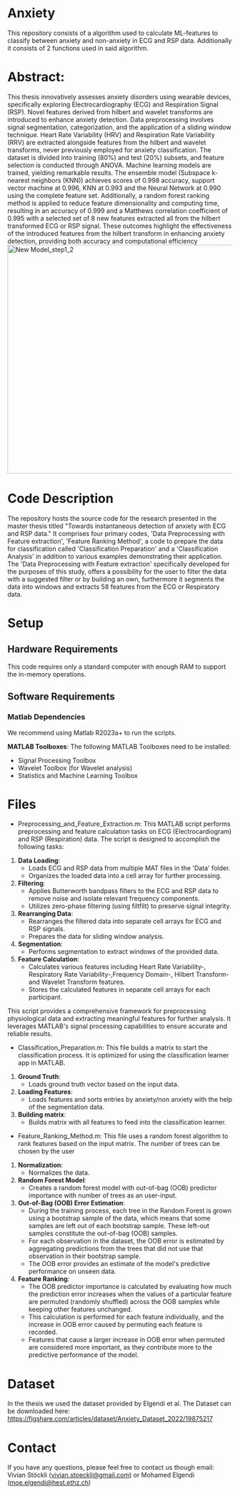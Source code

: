 # Anxiety
This repository consists of a algorithm used to calculate ML-features to classify between anxiety and non-anxiety in ECG and RSP data. 
Additionally it consists of 2 functions used in said algorithm.

# Abstract:

This thesis innovatively assesses anxiety disorders using wearable devices, specifically exploring
Electrocardiography (ECG) and Respiration Signal (RSP). Novel features derived from hilbert and
wavelet transforms are introduced to enhance anxiety detection. Data preprocessing involves
signal segmentation, categorization, and the application of a sliding window technique. Heart Rate
Variability (HRV) and Respiration Rate Variability (RRV) are extracted alongside features from the
hilbert and wavelet transforms, never previously employed for anxiety classification. The dataset
is divided into training (80%) and test (20%) subsets, and feature selection is conducted through
ANOVA. Machine learning models are trained, yielding remarkable results. The ensemble model
(Subspace k-nearest neighbors (KNN)) achieves scores of 0.998 accuracy, support vector machine
at 0.996, KNN at 0.993 and the Neural Network at 0.990 using the complete feature set. Additionally,
a random forest ranking method is applied to reduce feature dimensionality and computing time,
resulting in an accuracy of 0.999 and a Matthews correlation coefficient of 0.995 with a selected set
of 8 new features extracted all from the hilbert transformed ECG or RSP signal. These outcomes
highlight the effectiveness of the introduced features from the hilbert transform in enhancing
anxiety detection, providing both accuracy and computational efficiency
<img width="512" alt="New Model_step1_2" src="https://github.com/vivianstoeckli/Anxiety/assets/117519298/889f5ece-5eb0-4b38-afdc-7ac51ee3fc2c">

# Code Description
The repository hosts the source code for the research presented in the master thesis titled "Towards instantaneous detection of anxiety with ECG and RSP data." It comprises four primary codes, 'Data Preprocessing with Feature extraction', 'Feature Ranking Method', a code to prepare the data for classification called 'Classification Preparation' and a 'Classification Analysis' in addition to various examples demonstrating their application. The 'Data Preprocessing with Feature extraction' specifically developed for the purposes of this study, offers a possibility for the user to filter the data with a suggested filter or by building an own, furthermore it segments the data into windows and extracts 58 features from the ECG or Respiratory data. 



# Setup

## Hardware Requirements
This code requires only a standard computer with enough RAM to support the in-memory operations. 

## Software Requirements

### Matlab Dependencies
We recommend using Matlab R2023a+ to run the scripts. 

**MATLAB Toolboxes**: The following MATLAB Toolboxes need to be installed:
  - Signal Processing Toolbox
  - Wavelet Toolbox (for Wavelet analysis)
  - Statistics and Machine Learning Toolbox

# Files

  - Preprocessing_and_Feature_Extraction.m: This MATLAB script performs preprocessing and feature calculation tasks on ECG (Electrocardiogram) and RSP (Respiration) data. The script is designed to accomplish the following tasks:
1. **Data Loading**:
   - Loads ECG and RSP data from multiple MAT files in the 'Data' folder.
   - Organizes the loaded data into a cell array for further processing.
2. **Filtering**:
   - Applies Butterworth bandpass filters to the ECG and RSP data to remove noise and isolate relevant frequency components.
   - Utilizes zero-phase filtering (using filtfilt) to preserve signal integrity.
3. **Rearranging Data**:
   - Rearranges the filtered data into separate cell arrays for ECG and RSP signals.
   - Prepares the data for sliding window analysis.
4. **Segmentation**:
   - Performs segmentation to extract windows of the provided data.
5. **Feature Calculation**:
   - Calculates various features including Heart Rate Variability-, Respiratory Rate Variability-,Frequency Domain-, Hilbert Transform- and Wavelet Transform features.
   - Stores the calculated features in separate cell arrays for each participant.

This script provides a comprehensive framework for preprocessing physiological data and extracting meaningful features for further analysis. It leverages MATLAB's signal processing capabilities to ensure accurate and reliable results.

  - Classification_Preparation.m: This file builds a matrix to start the classification process. It is optimized for using the classification learner app in MATLAB.
1. **Ground Truth**:
   - Loads ground truth vector based on the input data.
2. **Loading Features**:
   - Loads features and sorts entries by anxiety/non anxiety with the help of the segmentation data.
3. **Building matrix**:
   - Builds matrix with all features to feed into the classification learner.

  - Feature_Ranking_Method.m: This file uses a random forest algorithm to rank features based on the input matrix. The number of trees can be chosen by the user
1. **Normalization**:
   - Normalizes the data.
2. **Random Forest Model**:
   - Creates a random forest model with out-of-bag (OOB) predictor importance with number of trees as an user-input.
3. **Out-of-Bag (OOB) Error Estimation**:
   - During the training process, each tree in the Random Forest is grown using a bootstrap sample of the data, which means that some samples are left out of each bootstrap sample. These left-out samples constitute the out-of-bag (OOB) samples.
   - For each observation in the dataset, the OOB error is estimated by aggregating predictions from the trees that did not use that observation in their bootstrap sample.
   - The OOB error provides an estimate of the model's predictive performance on unseen data.
3. **Feature Ranking**:
   - The OOB predictor importance is calculated by evaluating how much the prediction error increases when the values of a particular feature are permuted (randomly shuffled) across the OOB samples while keeping other features unchanged.
   - This calculation is performed for each feature individually, and the increase in OOB error caused by permuting each feature is recorded.
   - Features that cause a larger increase in OOB error when permuted are considered more important, as they contribute more to the predictive performance of the model.

# Dataset
In the thesis we used the dataset provided by Elgendi et al. The Dataset can be downloaded here:  https://figshare.com/articles/dataset/Anxiety_Dataset_2022/19875217

# Contact
If you have any questions, please feel free to contact us though email: Vivian Stöckli (vivian.stoeckli@gmail.com) or Mohamed Elgendi (moe.elgendi@hest.ethz.ch)




